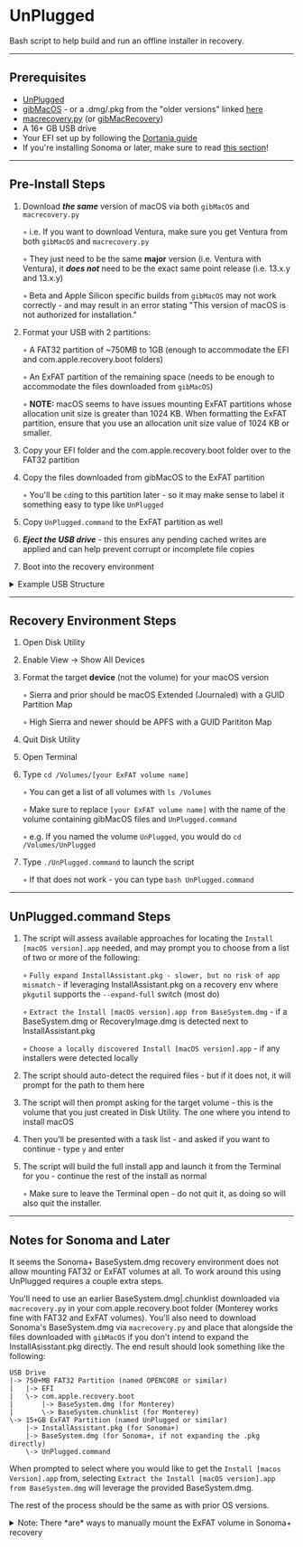 # UnPlugged
Bash script to help build and run an offline installer in recovery.

***

## Prerequisites

* [UnPlugged](https://github.com/corpnewt/UnPlugged)
* [gibMacOS](https://github.com/corpnewt/gibMacOS) - or a .dmg/.pkg from the "older versions" linked [here](https://support.apple.com/en-us/102662)
* [macrecovery.py](https://github.com/acidanthera/OpenCorePkg/tree/master/Utilities/macrecovery) (or [gibMacRecovery](https://github.com/corpnewt/gibMacRecovery))
* A 16+ GB USB drive
* Your EFI set up by following the [Dortania guide](https://dortania.github.io/OpenCore-Install-Guide/)
* If you're installing Sonoma or later, make sure to read [this section](#notes-for-sonoma-and-later)!

***

## Pre-Install Steps

1. Download **_the same_** version of macOS via both `gibMacOS` and `macrecovery.py`

    ◦ i.e. If you want to download Ventura, make sure you get Ventura from both `gibMacOS` and `macrecovery.py`

    ◦ They just need to be the same **major** version (i.e. Ventura with Ventura), it **_does not_** need to be the exact same point release (i.e. 13.x.y and 13.x.y)

    ◦ Beta and Apple Silicon specific builds from `gibMacOS` may not work correctly - and may result in an error stating "This version of macOS is not authorized for installation."

3. Format your USB with 2 partitions:
   
    ◦ A FAT32 partition of ~750MB to 1GB (enough to accommodate the EFI and com.apple.recovery.boot folders)

    ◦ An ExFAT partition of the remaining space (needs to be enough to accommodate the files downloaded from `gibMacOS`)

    ◦ **NOTE:** macOS seems to have issues mounting ExFAT partitions whose allocation unit size is greater than 1024 KB.  When formatting the ExFAT partition, ensure that you use an allocation unit size value of 1024 KB or smaller.

5. Copy your EFI folder and the com.apple.recovery.boot folder over to the FAT32 partition
6. Copy the files downloaded from gibMacOS to the ExFAT partition

    ◦ You'll be `cd`ing to this partition later - so it may make sense to label it something easy to type like `UnPlugged`

7. Copy `UnPlugged.command` to the ExFAT partition as well
8. **_Eject the USB drive_** - this ensures any pending cached writes are applied and can help prevent corrupt or incomplete file copies
9. Boot into the recovery environment

<details>
<summary>Example USB Structure</summary>

After formatting and copying things to their respective locations, your USB should look something like this:
```
USB Drive
|-> 750+MB FAT32 Partition (named OPENCORE or similar)
|   |-> EFI
|   \-> com.apple.recovery.boot
|       |-> BaseSystem.dmg
|       \-> BaseSystem.chunklist
\-> 15+GB ExFAT Partition (named UnPlugged or similar)
    |-> Files from gibMacOS (InstallAssistant.pkg, InstallESDDmg.pkg, etc)
    \-> UnPlugged.command
```
</details>

***

## Recovery Environment Steps

1. Open Disk Utility
2. Enable View -> Show All Devices
3. Format the target **device** (not the volume) for your macOS version

     ◦ Sierra and prior should be macOS Extended (Journaled) with a GUID Partition Map

     ◦ High Sierra and newer should be APFS with a GUID Parititon Map

5. Quit Disk Utility
6. Open Terminal
7. Type `cd /Volumes/[your ExFAT volume name]`

    ◦ You can get a list of all volumes with `ls /Volumes`

    ◦ Make sure to replace `[your ExFAT volume name]` with the name of the volume containing gibMacOS files and `UnPlugged.command`

    ◦ e.g. If you named the volume `UnPlugged`, you would do `cd /Volumes/UnPlugged`

8. Type `./UnPlugged.command` to launch the script

    ◦ If that does not work - you can type `bash UnPlugged.command`

***

## UnPlugged.command Steps

1. The script will assess available approaches for locating the `Install [macOS version].app` needed, and may prompt you to choose from a list of two or more of the following:
   
    ◦ `Fully expand InstallAssistant.pkg - slower, but no risk of app mismatch` - if leveraging InstallAssistant.pkg on a recovery env where `pkgutil` supports the `--expand-full` switch (most do)
   
    ◦ `Extract the Install [macOS version].app from BaseSystem.dmg` - if a BaseSystem.dmg or RecoveryImage.dmg is detected next to InstallAssistant.pkg
   
    ◦ `Choose a locally discovered Install [macOS version].app` - if any installers were detected locally
   
2. The script should auto-detect the required files - but if it does not, it will prompt for the path to them here
3. The script will then prompt asking for the target volume - this is the volume that you just created in Disk Utility.  The one where you intend to install macOS
4. Then you'll be presented with a task list - and asked if you want to continue - type `y` and enter
5. The script will build the full install app and launch it from the Terminal for you - continue the rest of the install as normal

    ◦ Make sure to leave the Terminal open - do not quit it, as doing so will also quit the installer.

***

## Notes for Sonoma and Later

It seems the Sonoma+ BaseSystem.dmg recovery environment does not allow mounting FAT32 or ExFAT volumes at all.  To work around this using UnPlugged requires a couple extra steps.

You'll need to use an earlier BaseSystem.dmg|.chunklist downloaded via `macrecovery.py` in your com.apple.recovery.boot folder (Monterey works fine with FAT32 and ExFAT volumes).  You'll also need to download Sonoma's BaseSystem.dmg via `macrecovery.py` and place that alongside the files downloaded with `gibMacOS` if you don't intend to expand the InstallAsisstant.pkg directly.  The end result should look something like the following:

```
USB Drive
|-> 750+MB FAT32 Partition (named OPENCORE or similar)
|   |-> EFI
|   \-> com.apple.recovery.boot
|       |-> BaseSystem.dmg (for Monterey)
|       \-> BaseSystem.chunklist (for Monterey)
\-> 15+GB ExFAT Partition (named UnPlugged or similar)
    |-> InstallAssistant.pkg (for Sonoma+)
    |-> BaseSystem.dmg (for Sonoma+, if not expanding the .pkg directly)
    \-> UnPlugged.command
```

When prompted to select where you would like to get the `Install [macos Version].app` from, selecting `Extract the Install [macOS version].app from BaseSystem.dmg` will leverage the provided BaseSystem.dmg.

The rest of the process should be the same as with prior OS versions.


<details>
<summary>Note: There *are* ways to manually mount the ExFAT volume in Sonoma+ recovery</summary>

You can use the following approach to locate your ExFAT volume's identifier and manually mount it if you're familiar with the command line:

```sh
# Show a list of all the physically connected disks and their
# volumes:
diskutil list physical
# Create a folder where you'd like to mount the ExFAT volume,
# the directory name must be unique, and not already exist:
mkdir /Volumes/UnPlugged
# Mount the ExFAT volume at that location - replace "diskXsY" with
# your ExFAT volume's identifier:
/sbin/mount_exfat /dev/diskXsY /Volumes/UnPlugged
```

You should also be able to mount the FAT32 volume by performing the above steps using `/sbin/mount_msdos` instead of `/sbin/mount_exfat`.

</details>
